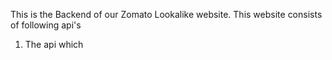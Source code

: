This is the Backend of our Zomato Lookalike website.
This website consists of following api's
1) The api which